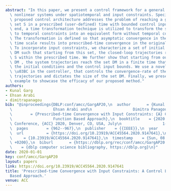 ```yaml
---
abstract: "In this paper, we present a control framework for a general class of control-affine\
  \ nonlinear systems under spatiotemporal and input constraints. Specifically, the\
  \ proposed control architecture addresses the problem of reaching a given final\
  \ set S in a prescribed (user-defined) time with bounded control inputs. To this\
  \ end, a time transformation technique is utilized to transform the system subject\
  \ to temporal constraints into an equivalent form without temporal constraints.\
  \ The transformation is defined so that asymptotic convergence in the transformed\
  \ time scale results into prescribed-time convergence in the original time scale.\
  \ To incorporate input constraints, we characterize a set of initial conditions\
  \ DM such that starting from this set, the closed-loop trajectories reach the set\
  \ S within the prescribed time. We further show that starting from outside the set\
  \ DM , the system trajectories reach the set DM in a finite time that depends upon\
  \ the initial conditions and the control input bounds. We use a novel parameter\
  \ \u03BC in the controller, that controls the convergence-rate of the closed-loop\
  \ trajectories and dictates the size of the set DM. Finally, we present a numerical\
  \ example to showcase the efficacy of our proposed method."
authors:
- Kunal Garg
- Ehsan Arabi
- dimitrapanagou
bib: "@inproceedings{DBLP:conf/amcc/GargAP20,\n  author       = {Kunal Garg and\n\
  \                  Ehsan Arabi and\n                  Dimitra Panagou},\n  title\
  \        = {Prescribed-time Convergence with Input Constraints: {A} Control Lyapunov\n\
  \                  Function Based Approach},\n  booktitle    = {2020 American Control\
  \ Conference, {ACC} 2020, Denver, CO, USA, July\n                  1-3, 2020},\n\
  \  pages        = {962--967},\n  publisher    = {{IEEE}},\n  year         = {2020},\n\
  \  url          = {https://doi.org/10.23919/ACC45564.2020.9147641},\n  doi     \
  \     = {10.23919/ACC45564.2020.9147641},\n  timestamp    = {Sun, 08 Aug 2021 01:40:57\
  \ +0200},\n  biburl       = {https://dblp.org/rec/conf/amcc/GargAP20.bib},\n  bibsource\
  \    = {dblp computer science bibliography, https://dblp.org}\n}"
date: 2020-01-01
key: conf/amcc/GargAP20
layout: papers
link: https://doi.org/10.23919/ACC45564.2020.9147641
title: 'Prescribed-time Convergence with Input Constraints: A Control Lyapunov Function
  Based Approach.'
venue: ACC
---
```

